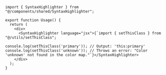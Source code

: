 ﻿```tsx
import { SyntaxHighlighter } from "@/components/shared/SyntaxHighlighter";

export function Usage() {
  return (
    <div>
      <SyntaxHighlighter language="jsx">{`import { setThisClass } from "@/utils/setThisClass";

console.log(setThisClass('primary')); // Output: 'this:primary'
console.log(setThisClass('unknown')); // Throws an error: "Color 'unknown' not found in the color map."`}</SyntaxHighlighter>
    </div>
  );
} 
```
